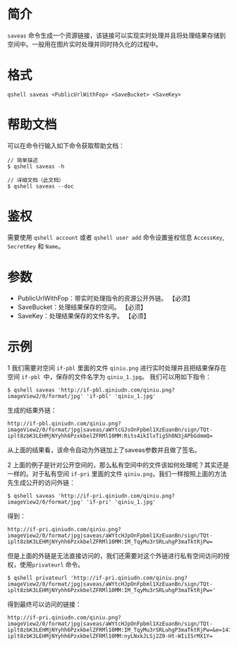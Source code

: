 # 简介
`saveas` 命令生成一个资源链接，该链接可以实现实时处理并且将处理结果存储到空间中。一般用在图片实时处理并同时持久化的过程中。

# 格式
```
qshell saveas <PublicUrlWithFop> <SaveBucket> <SaveKey>
```

# 帮助文档
可以在命令行输入如下命令获取帮助文档：
```
// 简单描述
$ qshell saveas -h 

// 详细文档（此文档）
$ qshell saveas --doc
```

# 鉴权
需要使用 `qshell account` 或者 `qshell user add` 命令设置鉴权信息 `AccessKey`, `SecretKey` 和 `Name`。

# 参数
- PublicUrlWithFop：带实时处理指令的资源公开外链。 【必须】
- SaveBucket：处理结果保存的空间。 【必须】
- SaveKey：处理结果保存的文件名字。 【必须】

# 示例
1 我们需要对空间 `if-pbl` 里面的文件 `qiniu.png` 进行实时处理并且把结果保存在空间 `if-pbl `中，保存的文件名字为 `qiniu_1.jpg`。
我们可以用如下指令：
```
$ qshell saveas 'http://if-pbl.qiniudn.com/qiniu.png?imageView2/0/format/jpg' 'if-pbl' 'qiniu_1.jpg'
```

生成的结果外链：
```
http://if-pbl.qiniudn.com/qiniu.png?imageView2/0/format/jpg|saveas/aWYtcGJsOnFpbml1XzEuanBn/sign/TQt-iplt8zbK3LEHMjNYyhh6PzxkbelZFRMl10MM:Rits4ikIlxTig5h0N3jAPbGdmmQ=
```

从上面的结果看，该命令自动为外链加上了saveas参数并且做了签名。

2 上面的例子是针对公开空间的，那么私有空间中的文件该如何处理呢？其实还是一样的。对于私有空间 `if-pri` 里面的文件 `qiniu.png`，我们一样按照上面的方法先生成公开的访问外链：
```
$ qshell saveas 'http://if-pri.qiniudn.com/qiniu.png?imageView2/0/format/jpg' 'if-pri' 'qiniu_1.jpg'
```

得到：
```
http://if-pri.qiniudn.com/qiniu.png?imageView2/0/format/jpg|saveas/aWYtcHJpOnFpbml1XzEuanBn/sign/TQt-iplt8zbK3LEHMjNYyhh6PzxkbelZFRMl10MM:IM_TqyMu3rSRLuhgP3maTktRjPw=
```

但是上面的外链是无法直接访问的，我们还需要对这个外链进行私有空间访问的授权，使用`privateurl` 命令。
```
$ qshell privateurl 'http://if-pri.qiniudn.com/qiniu.png?imageView2/0/format/jpg|saveas/aWYtcHJpOnFpbml1XzEuanBn/sign/TQt-iplt8zbK3LEHMjNYyhh6PzxkbelZFRMl10MM:IM_TqyMu3rSRLuhgP3maTktRjPw='
```

得到最终可以访问的链接：
```
http://if-pri.qiniudn.com/qiniu.png?imageView2/0/format/jpg|saveas/aWYtcHJpOnFpbml1XzEuanBn/sign/TQt-iplt8zbK3LEHMjNYyhh6PzxkbelZFRMl10MM:IM_TqyMu3rSRLuhgP3maTktRjPw=&e=1430898125&token=TQt-iplt8zbK3LEHMjNYyhh6PzxkbelZFRMl10MM:nyLNxkJLSj2Z0-Ht-WIiISrMX1Y=
```